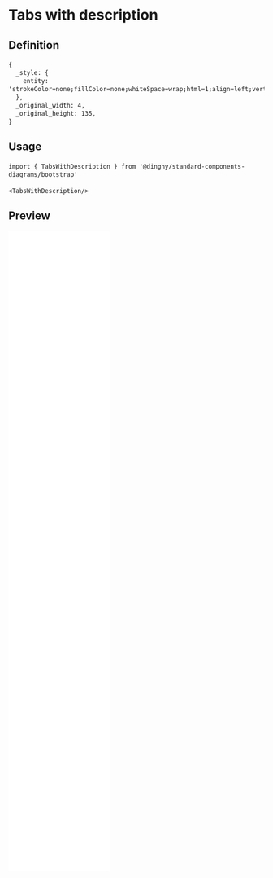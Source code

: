 # Tabs with description

## Definition

```
{
  _style: { 
    entity: 'strokeColor=none;fillColor=none;whiteSpace=wrap;html=1;align=left;verticalAlign=top;fontSize=14;',
  },
  _original_width: 4,
  _original_height: 135,
}
```

## Usage

```
import { TabsWithDescription } from '@dinghy/standard-components-diagrams/bootstrap'

<TabsWithDescription/>
```

## Preview

<img src="./tabs-with-description.png" width="200"/>
